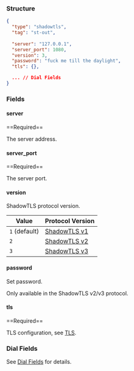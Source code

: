 ### Structure

```json
{
  "type": "shadowtls",
  "tag": "st-out",
  
  "server": "127.0.0.1",
  "server_port": 1080,
  "version": 3,
  "password": "fuck me till the daylight",
  "tls": {},

  ... // Dial Fields
}
```

### Fields

#### server

==Required==

The server address.

#### server_port

==Required==

The server port.

#### version

ShadowTLS protocol version.

| Value         | Protocol Version                                                                        |
|---------------|-----------------------------------------------------------------------------------------|
| `1` (default) | [ShadowTLS v1](https://github.com/ihciah/shadow-tls/blob/master/docs/protocol-en.md#v1) |
| `2`           | [ShadowTLS v2](https://github.com/ihciah/shadow-tls/blob/master/docs/protocol-en.md#v2) |
| `3`           | [ShadowTLS v3](https://github.com/ihciah/shadow-tls/blob/master/docs/protocol-v3-en.md) |

#### password

Set password.

Only available in the ShadowTLS v2/v3 protocol.

#### tls

==Required==

TLS configuration, see [TLS](/configuration/shared/tls/#outbound).

### Dial Fields

See [Dial Fields](/configuration/shared/dial) for details.
